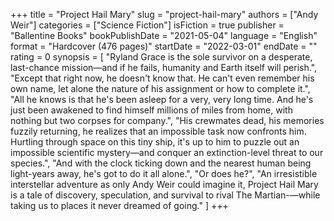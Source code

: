 +++
title = "Project Hail Mary"
slug = "project-hail-mary"
authors = ["Andy Weir"]
categories = ["Science Fiction"]
isFiction = true
publisher = "Ballentine Books"
bookPublishDate = "2021-05-04"
language = "English"
format = "Hardcover (476 pages)"
startDate = "2022-03-01"
endDate = ""
rating = 0
synopsis = [
    "Ryland Grace is the sole survivor on a desperate, last-chance mission—and if he fails, humanity and Earth itself will perish.",
    "Except that right now, he doesn't know that. He can't even remember his own name, let alone the nature of his assignment or how to complete it.",
    "All he knows is that he's been asleep for a very, very long time. And he's just been awakened to find himself millions of miles from home, with nothing but two corpses for company.",
    "His crewmates dead, his memories fuzzily returning, he realizes that an impossible task now confronts him. Hurtling through space on this tiny ship, it's up to him to puzzle out an impossible scientific mystery—and conquer an extinction-level threat to our species.",
    "And with the clock ticking down and the nearest human being light-years away, he's got to do it all alone.",
    "Or does he?",
    "An irresistible interstellar adventure as only Andy Weir could imagine it, Project Hail Mary is a tale of discovery, speculation, and survival to rival The Martian-—while taking us to places it never dreamed of going."
]
+++
